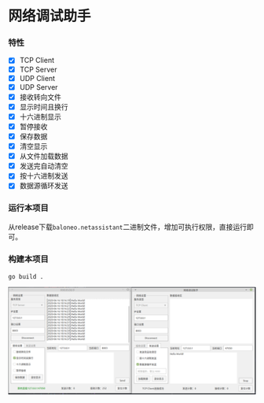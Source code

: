 # 网络调试助手

### 特性
- [x] TCP Client
- [x] TCP Server
- [x] UDP Client
- [x] UDP Server
- [x] 接收转向文件
- [x] 显示时间且换行
- [x] 十六进制显示
- [x] 暂停接收
- [x] 保存数据
- [x] 清空显示
- [x] 从文件加载数据
- [x] 发送完自动清空
- [x] 按十六进制发送
- [x] 数据源循环发送

### 运行本项目
从release下载`baloneo.netassistant`二进制文件，增加可执行权限，直接运行即可。

### 构建本项目
```
go build .
```


![APP](./demo.png)

